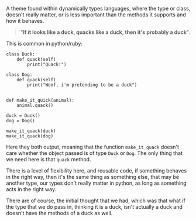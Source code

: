 A theme found within dynamically types languages, where the type or class, doesn't really matter, or is less important than the methods it supports and how it behaves. 

> "**If it looks like a duck, quacks like a duck, then it's probably a duck**". 

This is common in python/ruby:
```
class Duck: 
	def quack(self)
		print("Quack!")
		
class Dog: 
	def quack(self)
		print("Woof, i'm pretending to be a duck")


def make_it_quick(animal): 
	animal.quack()

duck = Duck()
dog = Dog()

make_it_quack(duck)
make_it_quack(dog)
```

Here they both output, meaning that the function `make_it_quack` doesn't care whether the object passed is of type `Duck` or `Dog`. 
The only thing that we need here is that `quack` method. 

There is a level of flexibility here, and reusable code, if something behaves in the right way, then it's the same thing as something else, that may be another type, our types don't really matter in python, as long as something acts in the right way. 

There are of course, the initial thought that we had, which was that what if the type that we do pass in, thinking it is a duck, isn't actually a duck and doesn't have the methods of a duck as well. 
